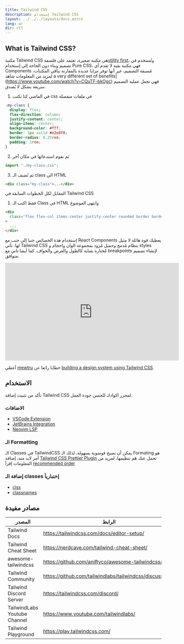 ```yaml
---
title: Tailwind CSS
description: إستخدام Tailwind CSS
layout: ../../../layouts/docs.astro
lang: ar
dir: rtl
---
```


## What is Tailwind CSS?

مكتبة Tailwind CSS هي مكتبة صغيرة، تعتمد على فلسفة[utility first](https://tailwindcss.com/docs/utility-first)، وتُستخدم في تصميم وبناء دون الحاجة إلي إستخدام Pure CSS، فهي مكتبة نقية لا تقدم أي Components مُسبقة التصميم، غير أنها توفر مزايا عديدة بالمقارنة بباقي المكتبات، لمزيد من المعلومات شاهد a very different set of benefits](https://www.youtube.com/watch?v=CQuTF-bkOgc)
فهي تجعل عملية التصميم سريعة بشكل لا يُصدق.

1. في الماضي كنا نكتب css في ملفات منفصلة

```css
.my-class {
  display: flex;
  flex-direction: column;
  justify-content: center;
  align-items: center;
  background-color: #fff;
  border: 1px solid #e2e8f0;
  border-radius: 0.25rem;
  padding: 1rem;
}
```

2. ثم نقوم استدعائها في مكان آخر

```jsx
import "./my-class.css";
```

3. ثم نُضيف الـ class الي HTML

```html
<div class="my-class">...</div>
```

المقابل لكل الخطوات السابقة في Tailwind CSS

1. فقط اكتب الـ Class في HTML وانتهى الموضوع

```html
<div
  class="flex flex-col items-center justify-center rounded border border-gray-200 bg-white p-4"
>
  ...
</div>
```

إستخدام هذة الخصائص جنبا إلى جنب مع React Components يعطيك قوة هائلة لا مثيل لها.
تأتي Tailwind CSS بنظام مُدمج وجميل مُزود بمجموعة الوان واحجام و styles مُختارة بعناية كالطول والعرض والحواف، كما أيضا تاني مع breakpoints لإنشاء تصميم متوافق.

<div class="embed">
<iframe width="560" height="315" src="https://www.youtube.com/embed/T-Zv73yZ_QI" title="YouTube video player" frameborder="0" allow="accelerometer; autoplay; clipboard-write; encrypted-media; gyroscope; picture-in-picture" allowfullscreen></iframe>
</div>

أعطي [mewtru](https://twitter.com/trunarla) خطابا رائعا عن [building a design system using Tailwind CSS](https://www.youtube.com/watch?v=T-Zv73yZ_QI).

## الاستخدام

تأكد من تثبيت إضافة Tailwind CSS لمحرر اكوادك لتُحسن جودة العمل.

### الاضافات

- [VSCode Extension](https://marketplace.visualstudio.com/items?itemName=bradlc.vscode-tailwindcss)
- [JetBrains Integration](https://www.jetbrains.com/help/webstorm/tailwind-css.html#ws_css_tailwind_install)
- [Neovim LSP](https://github.com/neovim/nvim-lspconfig/blob/master/doc/server_configurations.md#tailwindcss)

### الـ Formatting

الـ Classes في TailwindCSS يمكن أن تصبح فوضوية بسهولة، لذلك الـ Formating هو أمر لابد منه، إضافة [Tailwind CSS Prettier Plugin](https://github.com/tailwindlabs/prettier-plugin-tailwindcss) تحمل عنك هَم تنظيمها، لمزيد من المعلومات إقرأ [recommended order](https://tailwindcss.com/blog/automatic-class-sorting-with-prettier#how-classes-are-sorted)

### إضافة الـ classes إختبارياَ

- [clsx](https://github.com/lukeed/clsx)
- [classnames](https://github.com/JedWatson/classnames)

## مصادر مفيدة

| المصدر                       | الرابط                                                   |
| ---------------------------- | -------------------------------------------------------- |
| Tailwind Docs                | https://tailwindcss.com/docs/editor-setup/               |
| Tailwind Cheat Sheet         | https://nerdcave.com/tailwind-cheat-sheet/               |
| awesome-tailwindcss          | https://github.com/aniftyco/awesome-tailwindcss/         |
| Tailwind Community           | https://github.com/tailwindlabs/tailwindcss/discussions/ |
| Tailwind Discord Server      | https://tailwindcss.com/discord/                         |
| TailwindLabs Youtube Channel | https://www.youtube.com/tailwindlabs/                    |
| Tailwind Playground          | https://play.tailwindcss.com/                            |



